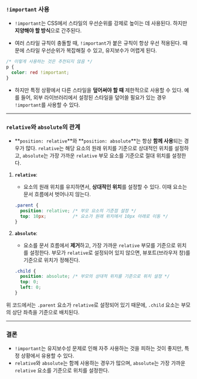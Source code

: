 ### `!important` 사용

- `!important`는 CSS에서 스타일의 우선순위를 강제로 높이는 데 사용된다. 하지만 **지양해야 할 방식**으로 간주된다.
  
- 여러 스타일 규칙이 충돌할 때, `!important`가 붙은 규칙이 항상 우선 적용된다. 때문에 스타일 우선순위가 복잡해질 수 있고, 유지보수가 어렵게 된다.

```css
/* 이렇게 사용하는 것은 추천되지 않음 */
p {
  color: red !important;
}
```

- 하지만 특정 상황에서 다른 스타일을 **덮어써야 할 때** 제한적으로 사용할 수 있다. 예를 들어, 외부 라이브러리에서 설정된 스타일을 덮어쓸 필요가 있는 경우 `!important`를 사용할 수 있다.

---

### `relative`와 `absolute`의 관계

- **`position: relative`**와 **`position: absolute`**는 항상 **함께 사용**되는 경우가 많다. `relative`는 해당 요소의 원래 위치를 기준으로 상대적인 위치를 설정하고, `absolute`는 가장 가까운 `relative` 부모 요소를 기준으로 절대 위치를 설정한다.

1. **`relative`**:
   - 요소의 원래 위치를 유지하면서, **상대적인 위치**를 설정할 수 있다. 이때 요소는 문서 흐름에서 벗어나지 않는다.
   
   ```css
   .parent {
     position: relative; /* 부모 요소의 기준점 설정 */
     top: 10px;          /* 요소가 원래 위치에서 10px 아래로 이동 */
   }
   ```

2. **`absolute`**:
   - 요소를 문서 흐름에서 **제거**하고, 가장 가까운 `relative` 부모를 기준으로 위치를 설정한다. 부모가 `relative`로 설정되어 있지 않으면, 뷰포트(브라우저 창)를 기준으로 위치가 정해진다.

   ```css
   .child {
     position: absolute; /* 부모의 상대적 위치를 기준으로 위치 설정 */
     top: 0;
     left: 0;
   }
   ```

위 코드에서는 `.parent` 요소가 `relative`로 설정되어 있기 때문에, `.child` 요소는 부모의 상단 좌측을 기준으로 배치된다.

---

### 결론

- `!important`는 유지보수성 문제로 인해 자주 사용하는 것을 피하는 것이 좋지만, 특정 상황에서 유용할 수 있다.
- `relative`와 `absolute`는 함께 사용하는 경우가 많으며, `absolute`는 가장 가까운 `relative` 요소를 기준으로 위치를 설정한다.
